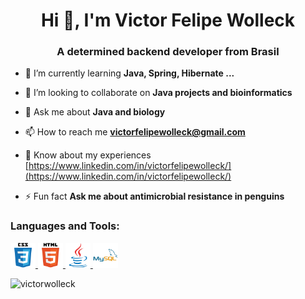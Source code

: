 <h1 align="center">Hi 👋, I'm Victor Felipe Wolleck</h1>
<h3 align="center">A determined backend developer from Brasil</h3>

- 🌱 I’m currently learning **Java, Spring, Hibernate ...**

- 👯 I’m looking to collaborate on **Java projects and bioinformatics**

- 💬 Ask me about **Java and biology**

- 📫 How to reach me **victorfelipewolleck@gmail.com**

- 📄 Know about my experiences [https://www.linkedin.com/in/victorfelipewolleck/](https://www.linkedin.com/in/victorfelipewolleck/)

- ⚡ Fun fact **Ask me about antimicrobial resistance in penguins**


<h3 align="left">Languages and Tools:</h3>
<p align="left"> <a href="https://www.w3schools.com/css/" target="_blank" rel="noreferrer"> <img src="https://raw.githubusercontent.com/devicons/devicon/master/icons/css3/css3-original-wordmark.svg" alt="css3" width="40" height="40"/> </a> <a href="https://www.w3.org/html/" target="_blank" rel="noreferrer"> <img src="https://raw.githubusercontent.com/devicons/devicon/master/icons/html5/html5-original-wordmark.svg" alt="html5" width="40" height="40"/> </a> <a href="https://www.java.com" target="_blank" rel="noreferrer"> <img src="https://raw.githubusercontent.com/devicons/devicon/master/icons/java/java-original.svg" alt="java" width="40" height="40"/> </a> <a href="https://www.mysql.com/" target="_blank" rel="noreferrer"> <img src="https://raw.githubusercontent.com/devicons/devicon/master/icons/mysql/mysql-original-wordmark.svg" alt="mysql" width="40" height="40"/> </a> </p>

<p><img align="left" src="https://github-readme-stats.vercel.app/api/top-langs?username=victorwolleck&show_icons=true&locale=en&layout=compact" alt="victorwolleck" /></p>





